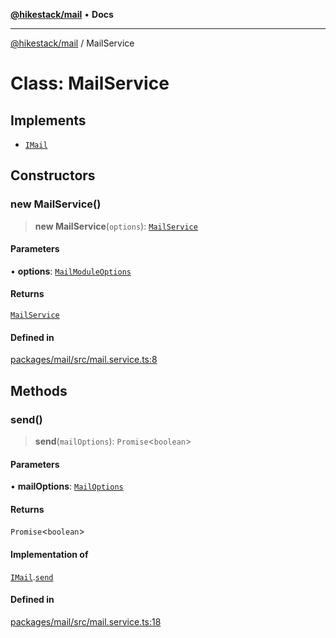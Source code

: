 [**@hikestack/mail**](/official/reference/mail/index.md) • **Docs**

***

[@hikestack/mail](/official/reference/mail/globals.md) / MailService

# Class: MailService

## Implements

- [`IMail`](/official/reference/mail/interfaces/IMail.md)

## Constructors

### new MailService()

> **new MailService**(`options`): [`MailService`](/official/reference/mail/classes/MailService.md)

#### Parameters

• **options**: [`MailModuleOptions`](/official/reference/mail/interfaces/MailModuleOptions.md)

#### Returns

[`MailService`](/official/reference/mail/classes/MailService.md)

#### Defined in

[packages/mail/src/mail.service.ts:8](https://github.com/hikestack/hike/blob/52383186e258bf337fb21483cef3f6798e622fe1/packages/mail/src/mail.service.ts#L8)

## Methods

### send()

> **send**(`mailOptions`): `Promise`\<`boolean`\>

#### Parameters

• **mailOptions**: [`MailOptions`](/official/reference/mail/interfaces/MailOptions.md)

#### Returns

`Promise`\<`boolean`\>

#### Implementation of

[`IMail`](/official/reference/mail/interfaces/IMail.md).[`send`](/official/reference/mail/interfaces/IMail.md#send)

#### Defined in

[packages/mail/src/mail.service.ts:18](https://github.com/hikestack/hike/blob/52383186e258bf337fb21483cef3f6798e622fe1/packages/mail/src/mail.service.ts#L18)
